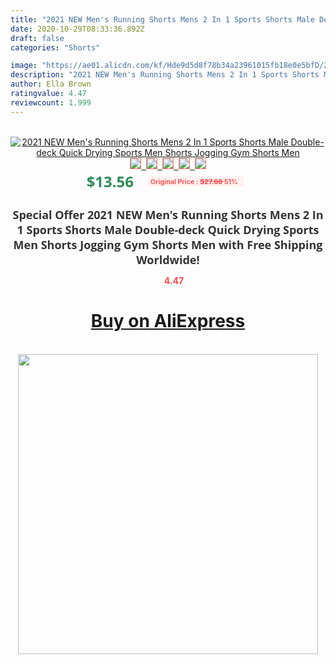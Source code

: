 ```yaml
---
title: "2021 NEW Men's Running Shorts Mens 2 In 1 Sports Shorts Male Double-deck Quick Drying Sports Men Shorts Jogging Gym Shorts Men"
date: 2020-10-29T08:33:36.892Z
draft: false
categories: "Shorts"

image: "https://ae01.alicdn.com/kf/Hde9d5d8f78b34a23961015fb18e0e5bfD/2021-NEW-Men-s-Running-Shorts-Mens-2-In-1-Sports-Shorts-Male-Double-deck-Quick.jpg"
description: "2021 NEW Men's Running Shorts Mens 2 In 1 Sports Shorts Male Double-deck Quick Drying Sports Men Shorts Jogging Gym Shorts Men"
author: Ella Brown
ratingvalue: 4.47
reviewcount: 1.999
---
```

<br>
<div style="text-align: center;">
<a href="https://s.click.aliexpress.com/e/_ANkOip" target="_blank" rel="nofollow noopener noreferrer"><img alt="2021 NEW Men's Running Shorts Mens 2 In 1 Sports Shorts Male Double-deck Quick Drying Sports Men Shorts Jogging Gym Shorts Men" class="magnifier-image" src="https://ae01.alicdn.com/kf/Hde9d5d8f78b34a23961015fb18e0e5bfD/2021-NEW-Men-s-Running-Shorts-Mens-2-In-1-Sports-Shorts-Male-Double-deck-Quick.jpg_640x640.jpg">
<br>
<img style="border:1px solid salmon" src="https://ae01.alicdn.com/kf/Hde9d5d8f78b34a23961015fb18e0e5bfD/2021-NEW-Men-s-Running-Shorts-Mens-2-In-1-Sports-Shorts-Male-Double-deck-Quick.jpg_120x120.jpg">&nbsp;&nbsp;<img style="border:1px solid salmon" src="https://ae01.alicdn.com/kf/H6ab9677f16584519a913a5f04820163a9/2021-NEW-Men-s-Running-Shorts-Mens-2-In-1-Sports-Shorts-Male-Double-deck-Quick.jpg_120x120.jpg">&nbsp;&nbsp;<img style="border:1px solid salmon" src="https://ae01.alicdn.com/kf/H5c6d8b35a65c4e279f28ec86dd965ab5c/2021-NEW-Men-s-Running-Shorts-Mens-2-In-1-Sports-Shorts-Male-Double-deck-Quick.jpg_120x120.jpg">&nbsp;&nbsp;<img style="border:1px solid salmon" src="https://ae01.alicdn.com/kf/Hf23ae656268444b6b57502f42f07c1bbm/2021-NEW-Men-s-Running-Shorts-Mens-2-In-1-Sports-Shorts-Male-Double-deck-Quick.jpg_120x120.jpg">&nbsp;&nbsp;<img style="border:1px solid salmon" src="https://ae01.alicdn.com/kf/H12467ff1730943fda880f52005b55e1bM/2021-NEW-Men-s-Running-Shorts-Mens-2-In-1-Sports-Shorts-Male-Double-deck-Quick.jpg_120x120.jpg"></a></div><br0>
<div style="text-align: center;"><span style="background-color: white; border: 0px; box-sizing: border-box; color: seagreen; display: inline-block; font-family: &quot;open sans&quot; , &quot;arial&quot; , &quot;helvetica&quot; , sans-serif , &quot;heiti&quot;; font-size: 24px; font-stretch: inherit; font-weight: 700; line-height: inherit; margin: 0px 10px 0px 0px; padding: 0px; vertical-align: middle;">$13.56 </span>
<span style="background: rgb(255 , 241 , 241); border-radius: 3px; border: 0px; box-sizing: border-box; color: #ff4747; display: inline-block; font-family: inherit; font-size: 12px; font-stretch: inherit; font-style: inherit; font-variant: inherit; font-weight: 600; line-height: inherit; margin: 0px; padding: 2px 5px; transform: scale(0.9); vertical-align: middle;">Original Price : <b style="text-decoration: line-through;">$27.68 </b> 51%&nbsp;&nbsp;</span></div>
<h1 style="color: #333333; display: inline-block; font-family: &quot;open sans&quot; , &quot;arial&quot; , &quot;helvetica&quot; , sans-serif , &quot;heiti&quot;; font-size: 18px; font-stretch: inherit; font-weight: 700; text-align: center;">Special Offer 2021 NEW Men's Running Shorts Mens 2 In 1 Sports Shorts Male Double-deck Quick Drying Sports Men Shorts Jogging Gym Shorts Men with Free Shipping Worldwide!</h1>
<div style="color: #ff4747; text-align: center;">
<img src="https://4.bp.blogspot.com/-M0ZcTcb-5uY/XleCXlxnR4I/AAAAAAAAAEc/OrjgMkXV1oMQFaCRZj5HQwOCBcu3w1FegCPcBGAYYCw/s1600/star.png" style="height: 15px;">&nbsp;<b>4.47</b></div>
<div class="button_cont" align="center"><a class="buynow_a" href="https://s.click.aliexpress.com/e/_ANkOip" target="_blank" rel="nofollow noopener noreferrer"><H1>Buy on AliExpress</H1></a></div><br>
<div class="separator" style="clear: both; text-align: center;">
<img src="https://lh3.googleusercontent.com/-pTy5HemUv9M/XlePHvY0dAI/AAAAAAAAAE4/0nX5iRUoIWY8eMW9Dpxeirr157OZliDIgCLcBGAsYHQ/s1600/badge.gif" width="480">
</div>
